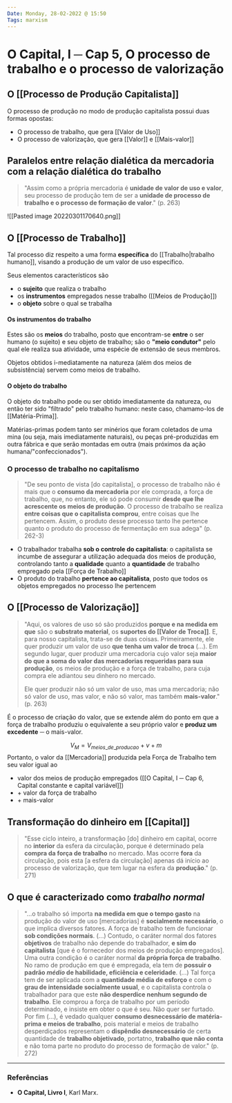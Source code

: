 ```yaml
---
Date: Monday, 28-02-2022 @ 15:50
Tags: marxism
---
```

# O Capital, I ─ Cap 5, O processo de trabalho e o processo de valorização
## O [[Processo de Produção Capitalista]]
O processo de produção no modo de produção capitalista possui duas formas opostas:
* O processo de trabalho, que gera [[Valor de Uso]]
* O processo de valorização, que gera [[Valor]] e [[Mais-valor]]

## Paralelos entre relação dialética da mercadoria com a relação dialética do trabalho
> "Assim como a própria mercadoria é **unidade de valor de uso e valor**, seu processo de produção tem de ser a **unidade de processo de trabalho e o processo de formação de valor**." (p. 263)

![[Pasted image 20220301170640.png]]


## O [[Processo de Trabalho]]
Tal processo diz respeito a uma forma **específica** do [[Trabalho|trabalho humano]], visando a produção de um valor de uso específico.

Seus elementos característicos são 
* o **sujeito** que realiza o trabalho
* os **instrumentos** empregados nesse trabalho ([[Meios de Produção]])
* o **objeto** sobre o qual se trabalha

#### Os instrumentos do trabalho
Estes são os **meios** do trabalho, posto que encontram-se **entre** o ser humano (o sujeito) e seu objeto de trabalho; são o **"meio condutor"** pelo qual ele realiza sua atividade, uma espécie de extensão de seus membros. 

Objetos obtidos i-mediatamente na natureza (além dos meios de subsistência) servem como meios de trabalho.

#### O objeto do trabalho
O objeto do trabalho pode ou ser obtido imediatamente da natureza, ou então ter sido "filtrado" pelo trabalho humano: neste caso, chamamo-los de [[Matéria-Prima]]. 

Matérias-primas podem tanto ser minérios que foram coletados de uma mina (ou seja, mais imediatamente naturais), ou peças pré-produzidas em outra fábrica e que serão montadas em outra (mais próximos da ação humana/"confeccionados").

### O processo de trabalho no capitalismo
> "De seu ponto de vista [do capitalista], o processo de trabalho não é mais que o **consumo da mercadoria** por ele comprada, a força de trabalho, que, no entanto, ele só pode consumir **desde que lhe acrescente os meios de produção**.
> O processo de trabalho se realiza **entre coisas que o capitalista comprou**, entre coisas que lhe pertencem. Assim, o produto desse processo tanto lhe pertence quanto o produto do processo de fermentação em sua adega" (p. 262-3)

* O trabalhador trabalha **sob o controle do capitalista**: o capitalista se incumbe de assegurar a utilização adequada dos meios de produção, controlando tanto a **qualidade** quanto a **quantidade** de trabalho empregado pela [[Força de Trabalho]]
* O produto do trabalho **pertence ao capitalista**, posto que todos os objetos empregados no processo lhe pertencem

## O [[Processo de Valorização]]
> "Aqui, os valores de uso só são produzidos **porque e na medida em que** são o **substrato material**, os **suportes do [[Valor de Troca]]**.
> E, para nosso capitalista, trata-se de duas coisas.
> Primeiramente, ele quer produzir um valor de uso **que tenha um valor de troca** (...).
> Em segundo lugar, quer produzir uma mercadoria cujo valor seja **maior do que a soma do valor das mercadorias requeridas para sua produção**, os meios de produção e a força de trabalho, para cuja compra ele adiantou seu dinhero no mercado.
> 
> Ele quer produzir não só um valor de uso, mas uma mercadoria;
> não só valor de uso, mas valor, e não só valor, mas também **mais-valor**." (p. 263)

É o processo de criação do valor, que se extende além do ponto em que a força de trabalho produziu o equivalente a seu próprio valor e **produz um excedente** ─ o mais-valor.

$$V_M = V_{meios\_de\_producao} + v + m$$
Portanto, o valor da [[Mercadoria]] produzida pela Força de Trabalho tem seu valor igual ao
* valor dos meios de produção empregados ([[O Capital, I ─ Cap 6, Capital constante e capital variável]])
* \+ valor da força de trabalho
* \+ mais-valor

## Transformação do dinheiro em [[Capital]]
> "Esse ciclo inteiro, a transformação [do] dinheiro em capital, ocorre no **interior** da esfera da circulação, porque é determinado pela **compra da força de trabalho** no mercado. Mas ocorre **fora** da circulação, pois esta [a esfera da circulação] apenas dá início ao processo de valorização, que tem lugar na esfera da **produção**." (p. 271)

## O que é caracterizado como *trabalho normal*
> "...o trabalho só importa **na medida em que o tempo gasto** na produção do valor de uso [mercadorias] é **socialmente necessário**, o que implica diversos fatores. 
> A força de trabalho tem de funcionar **sob condições normais**. (...) Contudo, o caráter normal dos fatores **objetivos** de trabalho não depende do trabalhador, **e sim do capitalista** [que é o fornecedor dos meios de produção empregados]. 
> Uma outra condição é o caráter normal **da própria força de trabalho**. No ramo de produção em que é empregada, ela tem de **possuir o padrão *médio* de habilidade, eficiência e celeridade**. (...) Tal força tem de ser aplicada com a **quantidade média de esforço** e com o **grau de intensidade socialmente usual**, e o capitalista controla o trabalhador para que este **não desperdice nenhum segundo de trabalho**. Ele comprou a força de trabalho por um período determinado, e insiste em obter o que é seu. Não quer ser furtado.
> Por fim (...), é vedado qualquer **consumo desnecessário de matéria-prima e meios de trabalho**, pois material e meios de trabalho desperdiçados representam o **dispêndio desnecessário** de certa quantidade de **trabalho objetivado**, portatno, **trabalho que não conta** e não toma parte no produto do processo de formação de valor." (p. 272) 

---
### Referências
- **O Capital, Livro I**, Karl Marx.